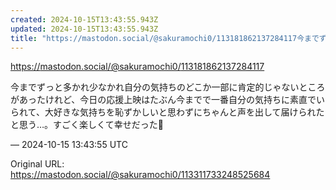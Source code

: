 ```yaml
---
created: 2024-10-15T13:43:55.943Z
updated: 2024-10-15T13:43:55.943Z
title: "https://mastodon.social/@sakuramochi0/113181862137284117今までずっと多かれ少なかれ自分の気持ちのどこか一[...]"
---
```


<p><a href="https://mastodon.social/@sakuramochi0/113181862137284117" target="_blank" rel="nofollow noopener noreferrer" translate="no"><span class="invisible">https://</span><span class="ellipsis">mastodon.social/@sakuramochi0/</span><span class="invisible">113181862137284117</span></a></p><p>今までずっと多かれ少なかれ自分の気持ちのどこか一部に肯定的じゃないところがあったけれど、今日の応援上映はたぶん今までで一番自分の気持ちに素直でいられて、大好きな気持ちを恥ずかしいと思わずにちゃんと声を出して届けられたと思う…。すごく楽しくて幸せだった💖</p>

&mdash; 2024-10-15 13:43:55 UTC

Original URL: https://mastodon.social/@sakuramochi0/113311733248525684
